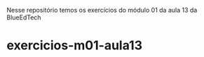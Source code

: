 Nesse repositório temos os exercícios do módulo 01 da aula 13 da BlueEdTech
# exercicios-m01-aula13
